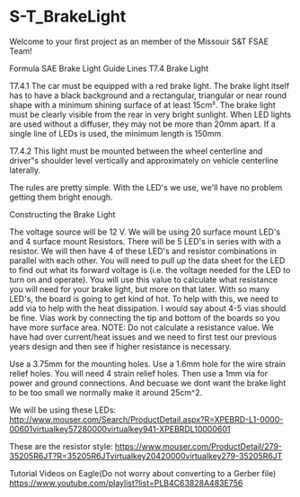 # S-T_BrakeLight

Welcome to your first project as an member of the Missouir S&T FSAE Team!

Formula SAE Brake Light Guide Lines
T7.4 Brake Light

T7.4.1 The car must be equipped with a red brake light. The brake light itself has to have a black background and a rectangular, triangular or near round shape with a minimum shining surface of at least 15cm². The brake light must be clearly visible from the rear in very bright sunlight. When LED lights are used without a diffuser, they may not be more than 20mm apart. If a single line of LEDs is used, the minimum length is 150mm.

T7.4.2 This light must be mounted between the wheel centerline and driver‟s shoulder level vertically and approximately on vehicle centerline laterally.

The rules are pretty simple. With the LED's we use, we'll have no problem getting them bright enough.

Constructing the Brake Light

The voltage source will be 12 V. We will be using 20 surface mount LED's and 4 surface mount Resistors. There will be 5 LED's in series with with a resistor. We will then have 4 of these LED's and resistor combinations in parallel with each other. You will need to pull up the data sheet for the LED to find out what its forward voltage is (i.e. the voltage needed for the LED to turn on and operate). You will use this value to calculate what resistance you will need for your brake light, but more on that later. With so many LED's, the board is going to get kind of hot. To help with this, we need to add via to help with the heat dissipation. I would say about 4-5 vias should be fine. Vias work by connecting the tip and bottom of the boards so you have more surface area. NOTE: Do not calculate a resistance value. We have had over current/heat issues and we need to first test our previous years design and then see if higher resistance is necessary.

Use a 3.75mm for the mounting holes. Use a 1.6mm hole for the wire strain relief holes. You will need 4 strain relief holes. Then use a 1mm via for power and ground connections. And becuase we dont want the brake light to be too small we normally make it around 25cm^2.

We will be using these LEDs:
http://www.mouser.com/Search/ProductDetail.aspx?R=XPEBRD-L1-0000-00601virtualkey57280000virtualkey941-XPEBRDL10000601

These are the resistor style:
https://www.mouser.com/ProductDetail/279-35205R6JT?R=35205R6JTvirtualkey20420000virtualkey279-35205R6JT

Tutorial Videos on Eagle(Do not worry about converting to a Gerber file)
https://www.youtube.com/playlist?list=PLB4C63828A483E756
